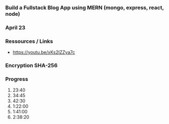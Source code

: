 ### Build a Fullstack Blog App using MERN (mongo, express, react, node)

### April 23

### Ressources / Links

- https://youtu.be/xKs2IZZya7c

### Encryption SHA-256

### Progress
1. 23:40
2. 34:45
3. 42:30
4. 1:22:00
5. 1:41:00
6. 2:38:20